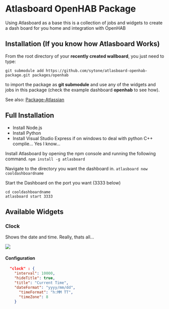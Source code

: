 # Atlasboard OpenHAB Package
Using Atlasboard as a base this is a collection of jobs and widgets to create a dash board for you home and integration with OpenHAB


## Installation (If you know how Atlasboard Works)

From the root directory of your **recently created wallboard**, you just need to type:

    git submodule add https://github.com/sytone/atlasboard-openhab-package.git packages/openhab

to import the package as **git submodule** and use any of the widgets and jobs in this package (check the example dashboard **openhab** to see how).

See also: [Package-Atlassian](https://bitbucket.org/atlassian/atlasboard/wiki/Package-Atlassian)
## Full Installation 
* Install Node.js
* Install Python
* Install Visual Studio Express if on windows to deal with python C++ complie... Yes I know...

Install Atlasboard by opening the npm console and running the following command.
``` npm install -g atlasboard ```

Navigate to the directory you want the dashboard in. 
``` atlasboard new cooldashboardname ```

Start the Dashboard on the port you want (3333 below)
```
cd cooldashboardname
atlasboard start 3333
```

## Available Widgets

### Clock
Shows the date and time. Really, thats all...

![](screenshots/clock.png?raw=true)

#### Configuration
```JSON
  "clock" : {
    "interval": 10000,
    "hideTitle": true,
    "title": "Current Time",
    "dateFormat": "yyyy/mm/dd",
	  "timeFormat": "h:MM TT",
	  "timeZone": 8
	}
```

